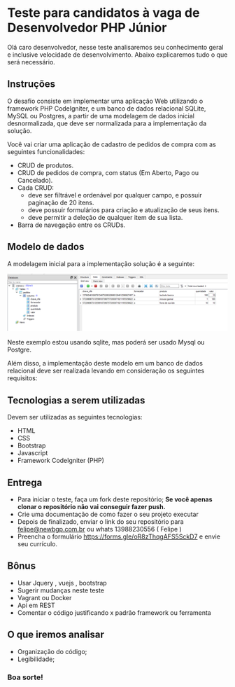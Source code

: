 # Teste para candidatos à vaga de Desenvolvedor PHP Júnior

Olá caro desenvolvedor, nesse teste analisaremos seu conhecimento geral e inclusive velocidade de desenvolvimento. Abaixo explicaremos tudo o que será necessário.

## Instruções

O desafio consiste em implementar uma aplicação Web utilizando o framework PHP CodeIgniter, e um banco de dados relacional SQLite, MySQL ou Postgres, a partir de uma modelagem de dados inicial desnormalizada, que deve ser normalizada para a implementação da solução.

Você vai criar uma aplicação de cadastro de pedidos de compra com as seguintes funcionalidades:

- CRUD de produtos.
- CRUD de pedidos de compra, com status (Em Aberto, Pago ou Cancelado).
- Cada CRUD:
  - deve ser filtrável e ordenável por qualquer campo, e possuir paginação de 20 itens.
  - deve possuir formulários para criação e atualização de seus itens.
  - deve permitir a deleção de qualquer item de sua lista.
- Barra de navegação entre os CRUDs.

## Modelo de dados

A modelagem inicial para a implementação solução é a seguinte:

<img src="img/1.png" title="" alt="">

Neste exemplo estou usando sqlite, mas poderá ser usado Mysql ou Postgre.

Além disso, a implementação deste modelo em um banco de dados relacional deve ser realizada levando em consideração os seguintes requisitos:

## Tecnologias a serem utilizadas

Devem ser utilizadas as seguintes tecnologias:

- HTML
- CSS
- Bootstrap
- Javascript
- Framework CodeIgniter (PHP)

## Entrega

- Para iniciar o teste, faça um fork deste repositório; **Se você apenas clonar o repositório não vai conseguir fazer push.**
- Crie uma documentação de como fazer o seu projeto executar
- Depois de finalizado, enviar o link do seu repositório para felipe@newbgp.com.br ou whats 13988230556 ( Felipe )
- Preencha o formulário https://forms.gle/oR8zThqgAFS5SckD7 e envie seu currículo.

## Bônus

- Usar Jquery , vuejs , bootstrap 
- Sugerir mudanças neste teste
- Vagrant ou Docker
- Api em REST
- Comentar o código justificando x padrão framework ou ferramenta

## O que iremos analisar

- Organização do código;
- Legibilidade;

### Boa sorte!
